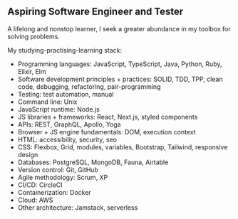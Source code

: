 ## Aspiring Software Engineer and Tester

A lifelong and nonstop learner, I seek a greater abundance in my toolbox for solving problems.

My studying-practising-learning stack:

- Programming languages: JavaScript, TypeScript, Java, Python, Ruby, Elixir, Elm
- Software development principles + practices: SOLID, TDD, TPP, clean code, debugging, refactoring, pair-programming
- Testing: test automation, manual
- Command line: Unix
- JavaScript runtime: Node.js
- JS libraries + frameworks: React, Next.js, styled components
- APIs: REST, GraphQL, Apollo, Yoga
- Browser + JS engine fundamentals: DOM, execution context
- HTML: accessibility, security, seo
- CSS: Flexbox, Grid, modules, variables, Bootstrap, Tailwind, responsive design
- Databases: PostgreSQL, MongoDB, Fauna, Airtable
- Version control: Git, GitHub
- Agile methodology: Scrum, XP
- CI/CD: CircleCI
- Containerization: Docker
- Cloud: AWS
- Other architecture: Jamstack, serverless


<!--
**dwyafon/dwyafon** is a ✨ _special_ ✨ repository because its `README.md` (this file) appears on your GitHub profile.

Here are some ideas to get you started:

- 🔭 I’m currently working on ...
- 🌱 I’m currently learning ...
- 👯 I’m looking to collaborate on ...
- 🤔 I’m looking for help with ...
- 💬 Ask me about ...
- 📫 How to reach me: ...
- 😄 Pronouns: ...
- ⚡ Fun fact: ...
-->
